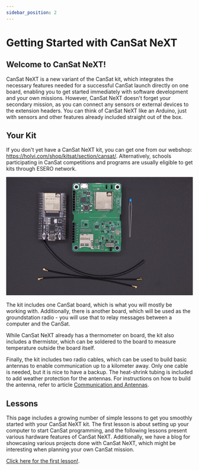 ```yaml
---
sidebar_position: 2
---
```


# Getting Started with CanSat NeXT

## Welcome to CanSat NeXT!

CanSat NeXT is a new variant of the CanSat kit, which integrates the necessary features needed for a successful CanSat launch directly on one board, enabling you to get started immediately with software development and your own missions. However, CanSat NeXT doesn't forget your secondary mission, as you can connect any sensors or external devices to the extension headers. You can think of CanSat NeXT like an Arduino, just with sensors and other features already included straight out of the box.

## Your Kit

If you don't yet have a CanSat NeXT kit,  you can get one from our webshop: https://holvi.com/shop/kitsat/section/cansat/. Alternatively, schools participating in CanSat competitions and programs are usually eligible to get kits through ESERO network.

![CanSat kit contents](./img/kit.png)

The kit includes one CanSat board, which is what you will mostly be working with. Additionally, there is another board, which will be used as the groundstation radio - you will use that to relay messages between a computer and the CanSat. 

While CanSat NeXT already has a thermometer on board, the kit also includes a thermistor, which can be soldered to the board to measure temperature outside the board itself. 

Finally, the kit includes two radio cables, which can be used to build basic antennas to enable communication up to a kilometer away. Only one cable is needed, but it is nice to have a backup. The heat-shrink tubing is included to add weather protection for the antennas. For instructions on how to build the antenna, refer to article [Communication and Antennas](./../CanSat-hardware/communication.md).

## Lessons

This page includes a growing number of simple lessons to get you smoothly started with your CanSat NeXT kit. The first lesson is about setting up your computer to start CanSat programming, and the following lessons present various hardware features of CanSat NeXT. Additionally, we have a blog for showcasing various projects done with CanSat NeXT, which might be interesting when planning your own CanSat mission.

[Click here for the first lesson!](./lesson1).
